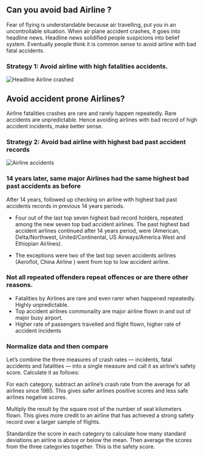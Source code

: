 
## Can you avoid bad Airline ?
Fear of flying is understandable because  air travelling, put you in an uncontrollable situation. 
When air plane accident crashes,  it goes into headline news. Headline news solidified people suspicions into belief system. 
Eventually people think it is common sense to avoid airline with bad fatal accidents. 

### Strategy 1: Avoid airline with high fatalities accidents.

![Headline Airline crashed](https://github.com/cocoisland/cocoisland.github.io/blob/master/img/headline_crashed.png 'Headline')

## Avoid accident prone Airlines?
Airline fatalities crashes are rare and rarely happen repeatedly. Rare accidents are unpredictable. Hence avoiding airlines with bad record of high accident incidents, make better sense.

### Strategy 2: Avoid bad airline with highest bad past accident records

![Airline accidents](https://github.com/cocoisland/cocoisland.github.io/blob/master/img/airline_accidents.png)

### 14 years later, same major Airlines had the same highest bad past accidents as before
After 14 years, followed up checking on airline with highest bad past accidents records in previous 14 years periods.

* Four out of the last top seven highest bad record holders, repeated among the new seven top bad accident airlines. The past highest bad accident airlines continued after 14 years period, were (American, Delta/Northwest, United/Continental, US Airways/America West and Ethiopian Airlines).

* The exceptions were two of the last top seven accidents airlines (Aeroflot, China Airline ) went from top to low accident airline.

### Not all repeated offenders repeat offences or are there other reasons.

* Fatalities by Airlines are rare and even rarer when happened repeatedly.  Highly unpredictable.
* Top accident airlines commonality are major airline flown in and out of major busy airport.
* Higher rate of passengers travelled and flight flown, higher rate of accident incidents

### Normalize data and then compare
Let’s combine the three measures of crash rates — incidents, fatal accidents and fatalities — into a single measure and call it as airline’s safety score. Calculate it as follows:

For each category, subtract an airline’s crash rate from the average for all airlines since 1985. This gives safer airlines positive scores and less safe airlines negative scores.

Multiply the result by the square root of the number of seat kilometers flown. This gives more credit to an airline that has achieved a strong safety record over a larger sample of flights.

Standardize the score in each category to calculate how many standard deviations an airline is above or below the mean. Then average the scores from the three categories together. This is the safety score.

